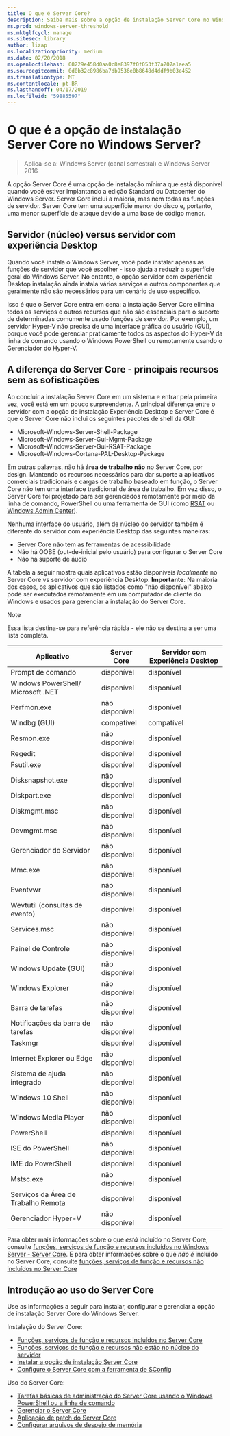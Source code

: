 ```yaml
---
title: O que é Server Core?
description: Saiba mais sobre a opção de instalação Server Core no Windows Server
ms.prod: windows-server-threshold
ms.mktglfcycl: manage
ms.sitesec: library
author: lizap
ms.localizationpriority: medium
ms.date: 02/20/2018
ms.openlocfilehash: 08229e458d0aa0c8e8397f0f053f37a207a1aea5
ms.sourcegitcommit: 0d0b32c8986ba7db9536e0b8648d4ddf9b03e452
ms.translationtype: MT
ms.contentlocale: pt-BR
ms.lasthandoff: 04/17/2019
ms.locfileid: "59885597"
---
```

# <a name="what-is-the-server-core-installation-option-in-windows-server"></a>O que é a opção de instalação Server Core no Windows Server?

> Aplica-se a: Windows Server (canal semestral) e Windows Server 2016

A opção Server Core é uma opção de instalação mínima que está disponível quando você estiver implantando a edição Standard ou Datacenter do Windows Server. Server Core inclui a maioria, mas nem todas as funções de servidor. Server Core tem uma superfície menor do disco e, portanto, uma menor superfície de ataque devido a uma base de código menor. 

## <a name="server-core-vs-server-with-desktop-experience"></a>Servidor (núcleo) versus servidor com experiência Desktop 
Quando você instala o Windows Server, você pode instalar apenas as funções de servidor que você escolher - isso ajuda a reduzir a superfície geral do Windows Server. No entanto, o opção servidor com experiência Desktop instalação ainda instala vários serviços e outros componentes que geralmente não são necessários para um cenário de uso específico. 

Isso é que o Server Core entra em cena: a instalação Server Core elimina todos os serviços e outros recursos que não são essenciais para o suporte de determinadas comumente usado funções de servidor. Por exemplo, um servidor Hyper-V não precisa de uma interface gráfica do usuário (GUI), porque você pode gerenciar praticamente todos os aspectos do Hyper-V da linha de comando usando o Windows PowerShell ou remotamente usando o Gerenciador do Hyper-V. 

## <a name="the-server-core-difference---core-capabilities-without-the-frills"></a>A diferença do Server Core - principais recursos sem as sofisticações
Ao concluir a instalação Server Core em um sistema e entrar pela primeira vez, você está em um pouco surpreendente. A principal diferença entre o servidor com a opção de instalação Experiência Desktop e Server Core é que o Server Core não inclui os seguintes pacotes de shell da GUI:

- Microsoft-Windows-Server-Shell-Package
- Microsoft-Windows-Server-Gui-Mgmt-Package
- Microsoft-Windows-Server-Gui-RSAT-Package
- Microsoft-Windows-Cortana-PAL-Desktop-Package

Em outras palavras, não há **área de trabalho não** no Server Core, por design. Mantendo os recursos necessários para dar suporte a aplicativos comerciais tradicionais e cargas de trabalho baseado em função, o Server Core não tem uma interface tradicional de área de trabalho. Em vez disso, o Server Core foi projetado para ser gerenciados remotamente por meio da linha de comando, PowerShell ou uma ferramenta de GUI (como [RSAT](../../remote/remote-server-administration-tools.md) ou [Windows Admin Center](../../manage/windows-admin-center/overview.md)).

Nenhuma interface do usuário, além de núcleo do servidor também é diferente do servidor com experiência Desktop das seguintes maneiras:

- Server Core não tem as ferramentas de acessibilidade
- Não há OOBE (out-de-inicial pelo usuário) para configurar o Server Core
- Não há suporte de áudio

A tabela a seguir mostra quais aplicativos estão disponíveis *localmente* no Server Core vs servidor com experiência Desktop. **Importante**: Na maioria dos casos, os aplicativos que são listados como "não disponível" abaixo pode ser executados remotamente em um computador de cliente do Windows e usados para gerenciar a instalação do Server Core.

> [!NOTE]
> Essa lista destina-se para referência rápida - ele não se destina a ser uma lista completa.


| Aplicativo                     | Server Core     | Servidor com Experiência Desktop |
|------------------------------------|-----------------|--------------------------------|
| Prompt de comando                     | disponível       | disponível                      |
| Windows PowerShell/ Microsoft .NET | disponível       | disponível                      |
| Perfmon.exe                        | não disponível  | disponível                      |
| Windbg (GUI)                         | compatível       | compatível                      |
| Resmon.exe                         | não disponível   | disponível                      |
| Regedit                            | disponível       | disponível                      |
| Fsutil.exe                         | disponível       | disponível                      |
| Disksnapshot.exe                   | não disponível   | disponível                      |
| Diskpart.exe                       | disponível       | disponível                      |
| Diskmgmt.msc                       | não disponível   | disponível                      |
| Devmgmt.msc                        | não disponível   | disponível                      |
| Gerenciador do Servidor                     | não disponível  | disponível                      |
| Mmc.exe                            | não disponível   | disponível                      |
| Eventvwr                           | não disponível  | disponível                      |
| Wevtutil (consultas de evento)           | disponível       | disponível                      |
| Services.msc                       | não disponível   | disponível                      |
| Painel de Controle                      | não disponível   | disponível                      |
| Windows Update (GUI)                 | não disponível | disponível                      |
| Windows Explorer                   | não disponível   | disponível                      |
| Barra de tarefas                            | não disponível   | disponível                      |
| Notificações da barra de tarefas              | não disponível   | disponível                      |
| Taskmgr                            | disponível       | disponível                      |
| Internet Explorer ou Edge          | não disponível   | disponível                      |
| Sistema de ajuda integrado               | não disponível   | disponível                      |
| Windows 10 Shell                   | não disponível   | disponível                      |
| Windows Media Player               | não disponível   | disponível                      |
| PowerShell                         | disponível       | disponível                      |
| ISE do PowerShell                     | não disponível   | disponível                      |
| IME do PowerShell                     | disponível       | disponível                      |
| Mstsc.exe                          | não disponível   | disponível                      |
| Serviços da Área de Trabalho Remota            | disponível       | disponível                      |
| Gerenciador Hyper-V                    | não disponível  | disponível                      |


Para obter mais informações sobre o que *está* incluído no Server Core, consulte [funções, serviços de função e recursos incluídos no Windows Server - Server Core](server-core-roles-and-services.md). E para obter informações sobre o que *não é* incluído no Server Core, consulte [funções, serviços de função e recursos não incluídos no Server Core](server-core-removed-roles.md)

## <a name="get-started-using-server-core"></a>Introdução ao uso do Server Core
Use as informações a seguir para instalar, configurar e gerenciar a opção de instalação Server Core do Windows Server.

Instalação do Server Core: 
- [Funções, serviços de função e recursos incluídos no Server Core](server-core-roles-and-services.md)
- [Funções, serviços de função e recursos não estão no núcleo do servidor](server-core-removed-roles.md)
- [Instalar a opção de instalação Server Core](../../get-started/getting-started-with-server-core.md)
- [Configure o Server Core com a ferramenta de SConfig](../../get-started/sconfig-on-ws2016.md)

Uso do Server Core:
- [Tarefas básicas de administração do Server Core usando o Windows PowerShell ou a linha de comando](server-core-administer.md)
- [Gerenciar o Server Core](server-core-manage.md)
- [Aplicação de patch do Server Core](server-core-servicing.md)
- [Configurar arquivos de despejo de memória](server-core-memory-dump.md)